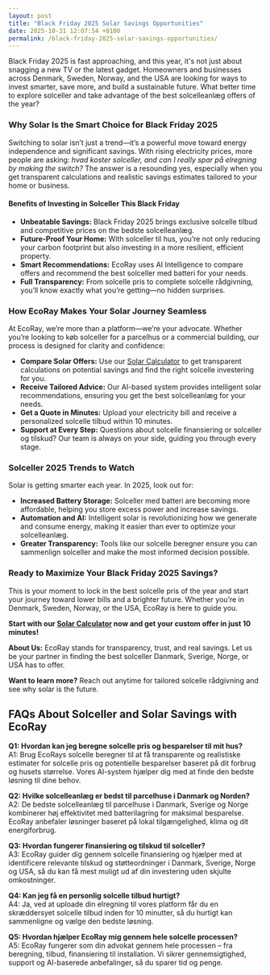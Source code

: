 ```yaml
---
layout: post
title: "Black Friday 2025 Solar Savings Opportunities"
date: 2025-10-31 12:07:54 +0100
permalink: /black-friday-2025-solar-savings-opportunities/
---
```

Black Friday 2025 is fast approaching, and this year, it's not just about snagging a new TV or the latest gadget. Homeowners and businesses across Denmark, Sweden, Norway, and the USA are looking for ways to invest smarter, save more, and build a sustainable future. What better time to explore solceller and take advantage of the best solcelleanlæg offers of the year?

### Why Solar Is the Smart Choice for Black Friday 2025

Switching to solar isn’t just a trend—it’s a powerful move toward energy independence and significant savings. With rising electricity prices, more people are asking: *hvad koster solceller, and can I really spar på elregning by making the switch?* The answer is a resounding yes, especially when you get transparent calculations and realistic savings estimates tailored to your home or business.

#### Benefits of Investing in Solceller This Black Friday

- **Unbeatable Savings:** Black Friday 2025 brings exclusive solcelle tilbud and competitive prices on the bedste solcelleanlæg.
- **Future-Proof Your Home:** With solceller til hus, you’re not only reducing your carbon footprint but also investing in a more resilient, efficient property.
- **Smart Recommendations:** EcoRay uses AI Intelligence to compare offers and recommend the best solceller med batteri for your needs.
- **Full Transparency:** From solcelle pris to complete solcelle rådgivning, you’ll know exactly what you’re getting—no hidden surprises.

### How EcoRay Makes Your Solar Journey Seamless

At EcoRay, we’re more than a platform—we’re your advocate. Whether you’re looking to køb solceller for a parcelhus or a commercial building, our process is designed for clarity and confidence:

- **Compare Solar Offers:** Use our [Solar Calculator](https://ecoray.dk/en/calculator) to get transparent calculations on potential savings and find the right solcelle investering for you.
- **Receive Tailored Advice:** Our AI-based system provides intelligent solar recommendations, ensuring you get the best solcelleanlæg for your needs.
- **Get a Quote in Minutes:** Upload your electricity bill and receive a personalized solcelle tilbud within 10 minutes.
- **Support at Every Step:** Questions about solcelle finansiering or solceller og tilskud? Our team is always on your side, guiding you through every stage.

### Solceller 2025 Trends to Watch

Solar is getting smarter each year. In 2025, look out for:

- **Increased Battery Storage:** Solceller med batteri are becoming more affordable, helping you store excess power and increase savings.
- **Automation and AI:** Intelligent solar is revolutionizing how we generate and consume energy, making it easier than ever to optimize your solcelleanlæg.
- **Greater Transparency:** Tools like our solcelle beregner ensure you can sammenlign solceller and make the most informed decision possible.

### Ready to Maximize Your Black Friday 2025 Savings?

This is your moment to lock in the best solcelle pris of the year and start your journey toward lower bills and a brighter future. Whether you’re in Denmark, Sweden, Norway, or the USA, EcoRay is here to guide you.

**Start with our [Solar Calculator](https://ecoray.dk/en/calculator) now and get your custom offer in just 10 minutes!**

**About Us:** EcoRay stands for transparency, trust, and real savings. Let us be your partner in finding the best solceller Danmark, Sverige, Norge, or USA has to offer.

**Want to learn more?** Reach out anytime for tailored solcelle rådgivning and see why solar is the future.

## FAQs About Solceller and Solar Savings with EcoRay

**Q1: Hvordan kan jeg beregne solcelle pris og besparelser til mit hus?**  
A1: Brug EcoRays solcelle beregner til at få transparente og realistiske estimater for solcelle pris og potentielle besparelser baseret på dit forbrug og husets størrelse. Vores AI-system hjælper dig med at finde den bedste løsning til dine behov.

**Q2: Hvilke solcelleanlæg er bedst til parcelhuse i Danmark og Norden?**  
A2: De bedste solcelleanlæg til parcelhuse i Danmark, Sverige og Norge kombinerer høj effektivitet med batterilagring for maksimal besparelse. EcoRay anbefaler løsninger baseret på lokal tilgængelighed, klima og dit energiforbrug.

**Q3: Hvordan fungerer finansiering og tilskud til solceller?**  
A3: EcoRay guider dig gennem solcelle finansiering og hjælper med at identificere relevante tilskud og støtteordninger i Danmark, Sverige, Norge og USA, så du kan få mest muligt ud af din investering uden skjulte omkostninger.

**Q4: Kan jeg få en personlig solcelle tilbud hurtigt?**  
A4: Ja, ved at uploade din elregning til vores platform får du en skræddersyet solcelle tilbud inden for 10 minutter, så du hurtigt kan sammenligne og vælge den bedste løsning.

**Q5: Hvordan hjælper EcoRay mig gennem hele solcelle processen?**  
A5: EcoRay fungerer som din advokat gennem hele processen – fra beregning, tilbud, finansiering til installation. Vi sikrer gennemsigtighed, support og AI-baserede anbefalinger, så du sparer tid og penge.

<script type="application/ld+json">
{
  "@context": "https://schema.org",
  "@type": "BlogPosting",
  "headline": "Black Friday 2025 Solar Savings Opportunities",
  "description": "Explore how homeowners and businesses in Denmark, Sweden, Norway, and the USA can save with solceller during Black Friday 2025 by using EcoRay's transparent calculations, AI recommendations, and trusted solar solutions.",
  "image": "https://ecoray.dk/assets/black-friday-solar-2025.jpg",
  "author": {
    "@type": "Person",
    "name": "EcoRay"
  },
  "publisher": {
    "@type": "Person",
    "name": "EcoRay"
  },
  "datePublished": "2024-06-01",
  "mainEntityOfPage": {
    "@type": "WebPage",
    "@id": "https://ecoray.dk/blog/black-friday-2025-solar-savings"
  },
  "keywords": "solceller, solcelleanlæg, solceller til hus, solcelle pris, køb solceller, bedste solcelleanlæg, solcelle beregner, solceller med batteri, solceller finansiering, hvad koster solceller, solcelle tilbud, solceller og tilskud, solcelle investering, solceller parcelhus, spar på elregning, solcelle rådgivning, sammenlign solceller, solceller 2025, solceller Danmark, solceller gennemsigtighed, B2C, lead generation, solar, automation, AI Intelligence, AI, intelligent solar"
}
</script>

<script type="application/ld+json">
{
  "@context": "https://schema.org",
  "@type": "FAQPage",
  "mainEntity": [
    {
      "@type": "Question",
      "name": "Hvordan kan jeg beregne solcelle pris og besparelser til mit hus?",
      "acceptedAnswer": {
        "@type": "Answer",
        "text": "Brug EcoRays solcelle beregner til at få transparente og realistiske estimater for solcelle pris og potentielle besparelser baseret på dit forbrug og husets størrelse. Vores AI-system hjælper dig med at finde den bedste løsning til dine behov."
      }
    },
    {
      "@type": "Question",
      "name": "Hvilke solcelleanlæg er bedst til parcelhuse i Danmark og Norden?",
      "acceptedAnswer": {
        "@type": "Answer",
        "text": "De bedste solcelleanlæg til parcelhuse i Danmark, Sverige og Norge kombinerer høj effektivitet med batterilagring for maksimal besparelse. EcoRay anbefaler løsninger baseret på lokal tilgængelighed, klima og dit energiforbrug."
      }
    },
    {
      "@type": "Question",
      "name": "Hvordan fungerer finansiering og tilskud til solceller?",
      "acceptedAnswer": {
        "@type": "Answer",
        "text": "EcoRay guider dig gennem solcelle finansiering og hjælper med at identificere relevante tilskud og støtteordninger i Danmark, Sverige, Norge og USA, så du kan få mest muligt ud af din investering uden skjulte omkostninger."
      }
    },
    {
      "@type": "Question",
      "name": "Kan jeg få en personlig solcelle tilbud hurtigt?",
      "acceptedAnswer": {
        "@type": "Answer",
        "text": "Ja, ved at uploade din elregning til vores platform får du en skræddersyet solcelle tilbud inden for 10 minutter, så du hurtigt kan sammenligne og vælge den bedste løsning."
      }
    },
    {
      "@type": "Question",
      "name": "Hvordan hjælper EcoRay mig gennem hele solcelle processen?",
      "acceptedAnswer": {
        "@type": "Answer",
        "text": "EcoRay fungerer som din advokat gennem hele processen – fra beregning, tilbud, finansiering til installation. Vi sikrer gennemsigtighed, support og AI-baserede anbefalinger, så du sparer tid og penge."
      }
    }
  ]
}
</script>